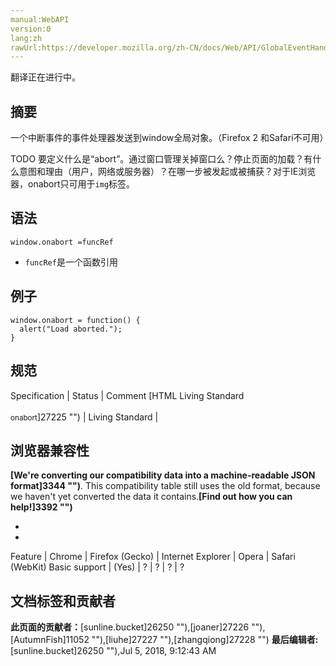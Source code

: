 ```yaml
---
manual:WebAPI
version:0
lang:zh
rawUrl:https://developer.mozilla.org/zh-CN/docs/Web/API/GlobalEventHandlers/onabort
---
```




翻译正在进行中。





## 摘要<a name="Summary"></a>


一个中断事件的事件处理器发送到window全局对象。（Firefox 2 和Safari不可用）



TODO 要定义什么是“abort”。通过窗口管理关掉窗口么？停止页面的加载？有什么意图和理由（用户，网络或服务器）？在哪一步被发起或被捕获？对于IE浏览器，onabort只可用于`img`标签。


## 语法<a name="Syntax"></a>

```
window.onabort =funcRef

```

* `funcRef`是一个函数引用

## 例子<a name="Example"></a>

```
window.onabort = function() {
  alert("Load aborted.");
}
```

## 规范<a name="Specification"></a>

Specification | Status | Comment 
[HTML Living Standard<br></br><small>onabort</small>]27225 "") | Living Standard |  


## 浏览器兼容性<a name="浏览器兼容性"></a>




**[We&#39;re converting our compatibility data into a machine-readable JSON format]3344 "")**. This compatibility table still uses the old format, because we haven&#39;t yet converted the data it contains.**[Find out how you can help!]3392 "")**


* 
* 

Feature | Chrome | Firefox (Gecko) | Internet Explorer | Opera | Safari (WebKit) 
Basic support | (Yes) | ? | ? | ? | ? 








## 文档标签和贡献者
**此页面的贡献者：**[sunline.bucket]26250 ""),[joaner]27226 ""),[AutumnFish]11052 ""),[liuhe]27227 ""),[zhangqiong]27228 "")
**最后编辑者:**[sunline.bucket]26250 ""),<time>Jul 5, 2018, 9:12:43 AM</time>


